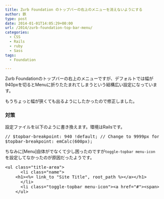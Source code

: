 ```yaml
---
title: Zurb Foundation のトップバーの右上のメニューを消えないようにする
author: 鉄
type: post
date: 2014-01-01T14:05:29+00:00
url: /2014/zurb-foundation-top-bar-menu/
categories:
  - CSS
  - Rails
  - ruby
  - Sass
tags:
  - Foundation

---
```

Zurb Foundationのトップバーの右上のメニューですが、デフォルトでは幅が940pxを切るとMenuに折りたたまれてしまうという結構広い設定になっています。

もうちょっと幅が狭くても出るようにしたかったので修正しました。

### 対策

設定ファイルを以下のように書き換えます。環境はRailsです。

<pre class="lang:sass decode:true " title="app/assets/stylesheets/foundation_and_overrides.scss" >// $topbar-breakpoint: 940 !default; // Change to 9999px for always mobile layout
$topbar-breakpoint: emCalc(600px); </pre>

ちなみに[Menu]自体がでなくて少し困ったのですが`toggle-topbar menu-icon` を設定してなかったのが原因だったようです。

<pre class="lang:xhtml decode:true " title="app/views/layouts/_header.html.erb" >&lt;ul class="title-area"&gt;
      &lt;li class="name"&gt;
    &lt;h1&gt;&lt;%= link_to "Site Title", root_path %&gt;&lt;/a&gt;&lt;/h1&gt;
      &lt;/li&gt;
      &lt;li class="toggle-topbar menu-icon"&gt;&lt;a href="#"&gt;&lt;span&gt;Menu&lt;/span&gt;&lt;/a&gt;&lt;/li&gt;
    &lt;/ul&gt;</pre>

